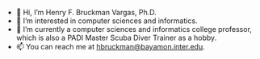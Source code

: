 - 👋 Hi, I’m Henry F. Bruckman Vargas, Ph.D.
- 👀 I’m interested in computer sciences and informatics.
- 🌱 I’m currently a computer sciences and informatics college professor, which is also a PADI Master Scuba Diver Trainer as a hobby.
- 📫 You can reach me at hbruckman@bayamon.inter.edu.
